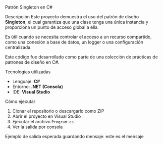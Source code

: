 Patrón Singleton en C#

Descripción
Este proyecto demuestra el uso del patrón de diseño **Singleton**, el cual garantiza que una clase tenga una única instancia y proporciona un punto de acceso global a ella.

Es útil cuando se necesita controlar el acceso a un recurso compartido, como una conexión a base de datos, un logger o una configuración centralizada.

Este código fue desarrollado como parte de una colección de prácticas de patrones de diseño en C#.

Tecnologías utilizadas
- Lenguaje: **C#**
- Entorno: **.NET (Consola)**
- IDE: **Visual Studio**

Cómo ejecutar
1. Clonar el repositorio o descargarlo como ZIP
2. Abrir el proyecto en Visual Studio
3. Ejecutar el archivo `Program.cs`
4. Ver la salida por consola

Ejemplo de salida esperada
guardando mensaje: este es el mensaje
